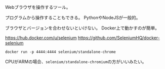 Webブラウザを操作するツール。

プログラムから操作することもできる。
PythonやNodeJSが一般的。

ブラウザとバージョンを合わせないといけない。
Docker上で動かすのが簡単。

https://hub.docker.com/u/selenium
https://github.com/SeleniumHQ/docker-selenium

```
docker run -p 4444:4444 selenium/standalone-chrome
```

CPUがARMの場合、`selenium/standalone-chromium`の方がいいみたい。
